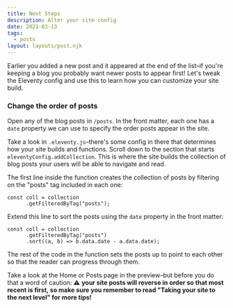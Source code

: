 ```yaml
---
title: Next Steps
description: Alter your site config
date: 2021-03-13
tags:
  - posts
layout: layouts/post.njk
---
```


Earlier you added a new post and it appeared at the end of the list–if you're keeping a blog you probably want newer posts to appear first! Let's tweak the Eleventy config and use this to learn how you can customize your site build.

### Change the order of posts

Open any of the blog posts in `/posts`. In the front matter, each one has a `date` property we can use to specify the order posts appear in the site.

Take a look in `.eleventy.js`–there's some config in there that determines how your site builds and functions. Scroll down to the section that starts `eleventyConfig.addCollection`. This is where the site builds the collection of blog posts your users will be able to navigate and read.

The first line inside the function creates the collection of posts by filtering on the "posts" tag included in each one:

```
const coll = collection
      .getFilteredByTag("posts");
```

Extend this line to sort the posts using the `date` property in the front matter:

```
const coll = collection
      .getFilteredByTag("posts")
      .sort((a, b) => b.data.date - a.data.date);
```

The rest of the code in the function sets the posts up to point to each other so that the reader can progress through them.

Take a look at the Home or Posts page in the preview–but before you do that a word of caution: ⚠️ __your site posts will reverse in order so that most recent is first, so make sure you remember to read "Taking your site to the next level" for more tips!__
